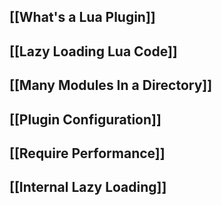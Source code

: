 ## [[What's a Lua Plugin]]
## [[Lazy Loading Lua Code]]
## [[Many Modules In a Directory]]
## [[Plugin Configuration]]
## [[Require Performance]]
## [[Internal Lazy Loading]]